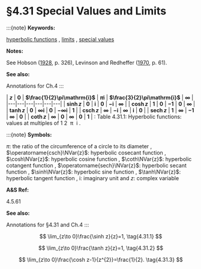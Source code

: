 # §4.31 Special Values and Limits

:::{note}
**Keywords:**

[hyperbolic functions](http://dlmf.nist.gov/search/search?q=hyperbolic%20functions) , [limits](http://dlmf.nist.gov/search/search?q=limits) , [special values](http://dlmf.nist.gov/search/search?q=special%20values)

**Notes:**

See Hobson ([1928](./bib/H.html#bib1091 "A Treatise on Plane and Advanced Trigonometry"), p. 326), Levinson and Redheffer ([1970](./bib/L.html#bib1426 "Complex Variables"), p. 61).

**See also:**

Annotations for Ch.4
:::

<a id="T1"></a>
| **$z$** | **0** | **$\frac{1}{2}\pi\mathrm{i}$** | **$\pi\mathrm{i}$** | **$\frac{3}{2}\pi\mathrm{i}$** | **$\infty$** |
|---|---|---|---|---|---|
| **$\sinh z$** | **$0$** | **$\mathrm{i}$** | **$0$** | **$-\mathrm{i}$** | **$\infty$** |
| **$\cosh z$** | **$1$** | **$0$** | **$-1$** | **$0$** | **$\infty$** |
| **$\tanh z$** | **$0$** | **$\infty\mathrm{i}$** | **$0$** | **$-\infty\mathrm{i}$** | **$1$** |
| **$\operatorname{csch}z$** | **$\infty$** | **$-\mathrm{i}$** | **$\infty$** | **$\mathrm{i}$** | **$0$** |
| **$\operatorname{sech}z$** | **$1$** | **$\infty$** | **$-1$** | **$\infty$** | **$0$** |
| **$\coth z$** | **$\infty$** | **$0$** | **$\infty$** | **$0$** | **$1$** |
: Table 4.31.1: Hyperbolic functions: values at multiples of 1 2 ⁢ π ⁢ i .

:::{note}
**Symbols:**

$\pi$: the ratio of the circumference of a circle to its diameter , $\operatorname{csch}\NVar{z}$: hyperbolic cosecant function , $\cosh\NVar{z}$: hyperbolic cosine function , $\coth\NVar{z}$: hyperbolic cotangent function , $\operatorname{sech}\NVar{z}$: hyperbolic secant function , $\sinh\NVar{z}$: hyperbolic sine function , $\tanh\NVar{z}$: hyperbolic tangent function , $\mathrm{i}$: imaginary unit and $z$: complex variable

**A&S Ref:**

4.5.61

**See also:**

Annotations for §4.31 and Ch.4
:::


<a id="E1"></a>
$$
\lim_{z\to 0}\frac{\sinh z}{z}=1, \tag{4.31.1}
$$


<a id="E2"></a>
$$
\lim_{z\to 0}\frac{\tanh z}{z}=1, \tag{4.31.2}
$$


<a id="E3"></a>
$$
\lim_{z\to 0}\frac{\cosh z-1}{z^{2}}=\frac{1}{2}. \tag{4.31.3}
$$
